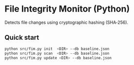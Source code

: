 # File Integrity Monitor (Python)

Detects file changes using cryptographic hashing (SHA‑256).

## Quick start
```bash
python src/fim.py init  <DIR> --db baseline.json
python src/fim.py scan  <DIR> --db baseline.json
python src/fim.py update <DIR> --db baseline.json
